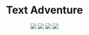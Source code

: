 <div align="center">

# Text Adventure

![](https://img.shields.io/badge/made_with-java-blue.svg?style=flat-square)
![](https://img.shields.io/badge/version-0.6.0_pre_alpha-blue)
![](https://img.shields.io/github/repo-size/Kesares/text-adventure)
![](https://tokei.rs/b1/github/Kesares/text-adventure?category=code)
</div>